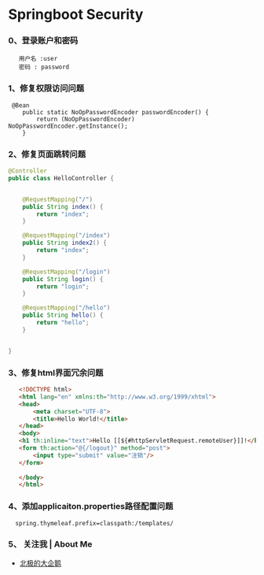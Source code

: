 
# Springboot Security

### 0、登录账户和密码
```
   用户名 :user
   密码 : password

```

### 1、修复权限访问问题

```
 @Bean
    public static NoOpPasswordEncoder passwordEncoder() {
        return (NoOpPasswordEncoder) NoOpPasswordEncoder.getInstance();
    }

```

### 2、修复页面跳转问题

```java
@Controller
public class HelloController {


    @RequestMapping("/")
    public String index() {
        return "index";
    }

    @RequestMapping("/index")
    public String index2() {
        return "index";
    }

    @RequestMapping("/login")
    public String login() {
        return "login";
    }

    @RequestMapping("/hello")
    public String hello() {
        return "hello";
    }


}
```

### 3、修复html界面冗余问题

```html
   <!DOCTYPE html>
   <html lang="en" xmlns:th="http://www.w3.org/1999/xhtml">
   <head>
       <meta charset="UTF-8">
       <title>Hello World!</title>
   </head>
   <body>
   <h1 th:inline="text">Hello [[${#httpServletRequest.remoteUser}]]!</h1>
   <form th:action="@{/logout}" method="post">
       <input type="submit" value="注销"/>
   </form>
   
   </body>
   </html>
```
### 4、添加applicaiton.properties路径配置问题
```
  spring.thymeleaf.prefix=classpath:/templates/

```

### 5、 关注我 | About Me

- [北极的大企鹅](http://www.cnblogs.com/liuyangfirst/ "北极的大企鹅")